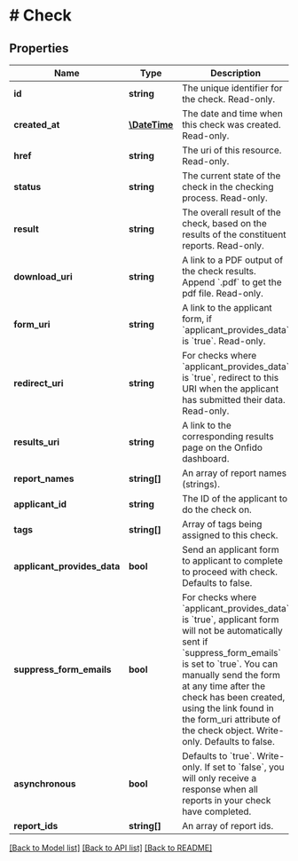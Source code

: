 # # Check

## Properties

Name | Type | Description | Notes
------------ | ------------- | ------------- | -------------
**id** | **string** | The unique identifier for the check. Read-only. | [optional] 
**created_at** | [**\DateTime**](\DateTime.md) | The date and time when this check was created. Read-only. | [optional] 
**href** | **string** | The uri of this resource. Read-only. | [optional] 
**status** | **string** | The current state of the check in the checking process. Read-only. | [optional] 
**result** | **string** | The overall result of the check, based on the results of the constituent reports. Read-only. | [optional] 
**download_uri** | **string** | A link to a PDF output of the check results. Append &#x60;.pdf&#x60; to get the pdf file. Read-only. | [optional] 
**form_uri** | **string** | A link to the applicant form, if &#x60;applicant_provides_data&#x60; is &#x60;true&#x60;. Read-only. | [optional] 
**redirect_uri** | **string** | For checks where &#x60;applicant_provides_data&#x60; is &#x60;true&#x60;, redirect to this URI when the applicant has submitted their data. Read-only. | [optional] 
**results_uri** | **string** | A link to the corresponding results page on the Onfido dashboard. | [optional] 
**report_names** | **string[]** | An array of report names (strings). | [optional] 
**applicant_id** | **string** | The ID of the applicant to do the check on. | [optional] 
**tags** | **string[]** | Array of tags being assigned to this check. | [optional] 
**applicant_provides_data** | **bool** | Send an applicant form to applicant to complete to proceed with check. Defaults to false. | [optional] 
**suppress_form_emails** | **bool** | For checks where &#x60;applicant_provides_data&#x60; is &#x60;true&#x60;, applicant form will not be automatically sent if &#x60;suppress_form_emails&#x60; is set to &#x60;true&#x60;. You can manually send the form at any time after the check has been created, using the link found in the form_uri attribute of the check object. Write-only. Defaults to false. | [optional] 
**asynchronous** | **bool** | Defaults to &#x60;true&#x60;. Write-only. If set to &#x60;false&#x60;, you will only receive a response when all reports in your check have completed. | [optional] 
**report_ids** | **string[]** | An array of report ids. | [optional] 

[[Back to Model list]](../../README.md#documentation-for-models) [[Back to API list]](../../README.md#documentation-for-api-endpoints) [[Back to README]](../../README.md)



